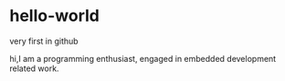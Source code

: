 # hello-world
very first in github

hi,I am a programming enthusiast, engaged in embedded development related work.
